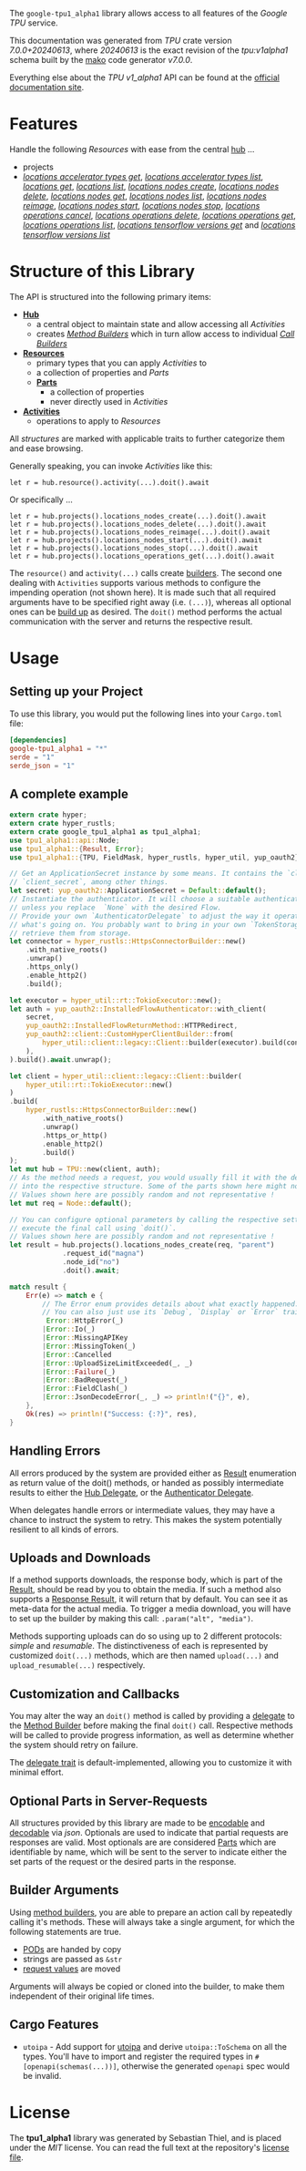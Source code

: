 <!---
DO NOT EDIT !
This file was generated automatically from 'src/generator/templates/api/README.md.mako'
DO NOT EDIT !
-->
The `google-tpu1_alpha1` library allows access to all features of the *Google TPU* service.

This documentation was generated from *TPU* crate version *7.0.0+20240613*, where *20240613* is the exact revision of the *tpu:v1alpha1* schema built by the [mako](http://www.makotemplates.org/) code generator *v7.0.0*.

Everything else about the *TPU* *v1_alpha1* API can be found at the
[official documentation site](https://cloud.google.com/tpu/).
# Features

Handle the following *Resources* with ease from the central [hub](https://docs.rs/google-tpu1_alpha1/7.0.0+20240613/google_tpu1_alpha1/TPU) ...

* projects
 * [*locations accelerator types get*](https://docs.rs/google-tpu1_alpha1/7.0.0+20240613/google_tpu1_alpha1/api::ProjectLocationAcceleratorTypeGetCall), [*locations accelerator types list*](https://docs.rs/google-tpu1_alpha1/7.0.0+20240613/google_tpu1_alpha1/api::ProjectLocationAcceleratorTypeListCall), [*locations get*](https://docs.rs/google-tpu1_alpha1/7.0.0+20240613/google_tpu1_alpha1/api::ProjectLocationGetCall), [*locations list*](https://docs.rs/google-tpu1_alpha1/7.0.0+20240613/google_tpu1_alpha1/api::ProjectLocationListCall), [*locations nodes create*](https://docs.rs/google-tpu1_alpha1/7.0.0+20240613/google_tpu1_alpha1/api::ProjectLocationNodeCreateCall), [*locations nodes delete*](https://docs.rs/google-tpu1_alpha1/7.0.0+20240613/google_tpu1_alpha1/api::ProjectLocationNodeDeleteCall), [*locations nodes get*](https://docs.rs/google-tpu1_alpha1/7.0.0+20240613/google_tpu1_alpha1/api::ProjectLocationNodeGetCall), [*locations nodes list*](https://docs.rs/google-tpu1_alpha1/7.0.0+20240613/google_tpu1_alpha1/api::ProjectLocationNodeListCall), [*locations nodes reimage*](https://docs.rs/google-tpu1_alpha1/7.0.0+20240613/google_tpu1_alpha1/api::ProjectLocationNodeReimageCall), [*locations nodes start*](https://docs.rs/google-tpu1_alpha1/7.0.0+20240613/google_tpu1_alpha1/api::ProjectLocationNodeStartCall), [*locations nodes stop*](https://docs.rs/google-tpu1_alpha1/7.0.0+20240613/google_tpu1_alpha1/api::ProjectLocationNodeStopCall), [*locations operations cancel*](https://docs.rs/google-tpu1_alpha1/7.0.0+20240613/google_tpu1_alpha1/api::ProjectLocationOperationCancelCall), [*locations operations delete*](https://docs.rs/google-tpu1_alpha1/7.0.0+20240613/google_tpu1_alpha1/api::ProjectLocationOperationDeleteCall), [*locations operations get*](https://docs.rs/google-tpu1_alpha1/7.0.0+20240613/google_tpu1_alpha1/api::ProjectLocationOperationGetCall), [*locations operations list*](https://docs.rs/google-tpu1_alpha1/7.0.0+20240613/google_tpu1_alpha1/api::ProjectLocationOperationListCall), [*locations tensorflow versions get*](https://docs.rs/google-tpu1_alpha1/7.0.0+20240613/google_tpu1_alpha1/api::ProjectLocationTensorflowVersionGetCall) and [*locations tensorflow versions list*](https://docs.rs/google-tpu1_alpha1/7.0.0+20240613/google_tpu1_alpha1/api::ProjectLocationTensorflowVersionListCall)




# Structure of this Library

The API is structured into the following primary items:

* **[Hub](https://docs.rs/google-tpu1_alpha1/7.0.0+20240613/google_tpu1_alpha1/TPU)**
    * a central object to maintain state and allow accessing all *Activities*
    * creates [*Method Builders*](https://docs.rs/google-tpu1_alpha1/7.0.0+20240613/google_tpu1_alpha1/common::MethodsBuilder) which in turn
      allow access to individual [*Call Builders*](https://docs.rs/google-tpu1_alpha1/7.0.0+20240613/google_tpu1_alpha1/common::CallBuilder)
* **[Resources](https://docs.rs/google-tpu1_alpha1/7.0.0+20240613/google_tpu1_alpha1/common::Resource)**
    * primary types that you can apply *Activities* to
    * a collection of properties and *Parts*
    * **[Parts](https://docs.rs/google-tpu1_alpha1/7.0.0+20240613/google_tpu1_alpha1/common::Part)**
        * a collection of properties
        * never directly used in *Activities*
* **[Activities](https://docs.rs/google-tpu1_alpha1/7.0.0+20240613/google_tpu1_alpha1/common::CallBuilder)**
    * operations to apply to *Resources*

All *structures* are marked with applicable traits to further categorize them and ease browsing.

Generally speaking, you can invoke *Activities* like this:

```Rust,ignore
let r = hub.resource().activity(...).doit().await
```

Or specifically ...

```ignore
let r = hub.projects().locations_nodes_create(...).doit().await
let r = hub.projects().locations_nodes_delete(...).doit().await
let r = hub.projects().locations_nodes_reimage(...).doit().await
let r = hub.projects().locations_nodes_start(...).doit().await
let r = hub.projects().locations_nodes_stop(...).doit().await
let r = hub.projects().locations_operations_get(...).doit().await
```

The `resource()` and `activity(...)` calls create [builders][builder-pattern]. The second one dealing with `Activities`
supports various methods to configure the impending operation (not shown here). It is made such that all required arguments have to be
specified right away (i.e. `(...)`), whereas all optional ones can be [build up][builder-pattern] as desired.
The `doit()` method performs the actual communication with the server and returns the respective result.

# Usage

## Setting up your Project

To use this library, you would put the following lines into your `Cargo.toml` file:

```toml
[dependencies]
google-tpu1_alpha1 = "*"
serde = "1"
serde_json = "1"
```

## A complete example

```Rust
extern crate hyper;
extern crate hyper_rustls;
extern crate google_tpu1_alpha1 as tpu1_alpha1;
use tpu1_alpha1::api::Node;
use tpu1_alpha1::{Result, Error};
use tpu1_alpha1::{TPU, FieldMask, hyper_rustls, hyper_util, yup_oauth2};

// Get an ApplicationSecret instance by some means. It contains the `client_id` and
// `client_secret`, among other things.
let secret: yup_oauth2::ApplicationSecret = Default::default();
// Instantiate the authenticator. It will choose a suitable authentication flow for you,
// unless you replace  `None` with the desired Flow.
// Provide your own `AuthenticatorDelegate` to adjust the way it operates and get feedback about
// what's going on. You probably want to bring in your own `TokenStorage` to persist tokens and
// retrieve them from storage.
let connector = hyper_rustls::HttpsConnectorBuilder::new()
    .with_native_roots()
    .unwrap()
    .https_only()
    .enable_http2()
    .build();

let executor = hyper_util::rt::TokioExecutor::new();
let auth = yup_oauth2::InstalledFlowAuthenticator::with_client(
    secret,
    yup_oauth2::InstalledFlowReturnMethod::HTTPRedirect,
    yup_oauth2::client::CustomHyperClientBuilder::from(
        hyper_util::client::legacy::Client::builder(executor).build(connector),
    ),
).build().await.unwrap();

let client = hyper_util::client::legacy::Client::builder(
    hyper_util::rt::TokioExecutor::new()
)
.build(
    hyper_rustls::HttpsConnectorBuilder::new()
        .with_native_roots()
        .unwrap()
        .https_or_http()
        .enable_http2()
        .build()
);
let mut hub = TPU::new(client, auth);
// As the method needs a request, you would usually fill it with the desired information
// into the respective structure. Some of the parts shown here might not be applicable !
// Values shown here are possibly random and not representative !
let mut req = Node::default();

// You can configure optional parameters by calling the respective setters at will, and
// execute the final call using `doit()`.
// Values shown here are possibly random and not representative !
let result = hub.projects().locations_nodes_create(req, "parent")
             .request_id("magna")
             .node_id("no")
             .doit().await;

match result {
    Err(e) => match e {
        // The Error enum provides details about what exactly happened.
        // You can also just use its `Debug`, `Display` or `Error` traits
         Error::HttpError(_)
        |Error::Io(_)
        |Error::MissingAPIKey
        |Error::MissingToken(_)
        |Error::Cancelled
        |Error::UploadSizeLimitExceeded(_, _)
        |Error::Failure(_)
        |Error::BadRequest(_)
        |Error::FieldClash(_)
        |Error::JsonDecodeError(_, _) => println!("{}", e),
    },
    Ok(res) => println!("Success: {:?}", res),
}

```
## Handling Errors

All errors produced by the system are provided either as [Result](https://docs.rs/google-tpu1_alpha1/7.0.0+20240613/google_tpu1_alpha1/common::Result) enumeration as return value of
the doit() methods, or handed as possibly intermediate results to either the
[Hub Delegate](https://docs.rs/google-tpu1_alpha1/7.0.0+20240613/google_tpu1_alpha1/common::Delegate), or the [Authenticator Delegate](https://docs.rs/yup-oauth2/*/yup_oauth2/trait.AuthenticatorDelegate.html).

When delegates handle errors or intermediate values, they may have a chance to instruct the system to retry. This
makes the system potentially resilient to all kinds of errors.

## Uploads and Downloads
If a method supports downloads, the response body, which is part of the [Result](https://docs.rs/google-tpu1_alpha1/7.0.0+20240613/google_tpu1_alpha1/common::Result), should be
read by you to obtain the media.
If such a method also supports a [Response Result](https://docs.rs/google-tpu1_alpha1/7.0.0+20240613/google_tpu1_alpha1/common::ResponseResult), it will return that by default.
You can see it as meta-data for the actual media. To trigger a media download, you will have to set up the builder by making
this call: `.param("alt", "media")`.

Methods supporting uploads can do so using up to 2 different protocols:
*simple* and *resumable*. The distinctiveness of each is represented by customized
`doit(...)` methods, which are then named `upload(...)` and `upload_resumable(...)` respectively.

## Customization and Callbacks

You may alter the way an `doit()` method is called by providing a [delegate](https://docs.rs/google-tpu1_alpha1/7.0.0+20240613/google_tpu1_alpha1/common::Delegate) to the
[Method Builder](https://docs.rs/google-tpu1_alpha1/7.0.0+20240613/google_tpu1_alpha1/common::CallBuilder) before making the final `doit()` call.
Respective methods will be called to provide progress information, as well as determine whether the system should
retry on failure.

The [delegate trait](https://docs.rs/google-tpu1_alpha1/7.0.0+20240613/google_tpu1_alpha1/common::Delegate) is default-implemented, allowing you to customize it with minimal effort.

## Optional Parts in Server-Requests

All structures provided by this library are made to be [encodable](https://docs.rs/google-tpu1_alpha1/7.0.0+20240613/google_tpu1_alpha1/common::RequestValue) and
[decodable](https://docs.rs/google-tpu1_alpha1/7.0.0+20240613/google_tpu1_alpha1/common::ResponseResult) via *json*. Optionals are used to indicate that partial requests are responses
are valid.
Most optionals are are considered [Parts](https://docs.rs/google-tpu1_alpha1/7.0.0+20240613/google_tpu1_alpha1/common::Part) which are identifiable by name, which will be sent to
the server to indicate either the set parts of the request or the desired parts in the response.

## Builder Arguments

Using [method builders](https://docs.rs/google-tpu1_alpha1/7.0.0+20240613/google_tpu1_alpha1/common::CallBuilder), you are able to prepare an action call by repeatedly calling it's methods.
These will always take a single argument, for which the following statements are true.

* [PODs][wiki-pod] are handed by copy
* strings are passed as `&str`
* [request values](https://docs.rs/google-tpu1_alpha1/7.0.0+20240613/google_tpu1_alpha1/common::RequestValue) are moved

Arguments will always be copied or cloned into the builder, to make them independent of their original life times.

[wiki-pod]: http://en.wikipedia.org/wiki/Plain_old_data_structure
[builder-pattern]: http://en.wikipedia.org/wiki/Builder_pattern
[google-go-api]: https://github.com/google/google-api-go-client

## Cargo Features

* `utoipa` - Add support for [utoipa](https://crates.io/crates/utoipa) and derive `utoipa::ToSchema` on all
the types. You'll have to import and register the required types in `#[openapi(schemas(...))]`, otherwise the
generated `openapi` spec would be invalid.


# License
The **tpu1_alpha1** library was generated by Sebastian Thiel, and is placed
under the *MIT* license.
You can read the full text at the repository's [license file][repo-license].

[repo-license]: https://github.com/Byron/google-apis-rsblob/main/LICENSE.md

